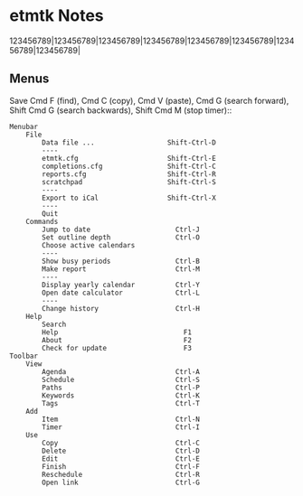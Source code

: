 # etmtk Notes

123456789|123456789|123456789|123456789|123456789|123456789|123456789|123456789|




## Menus

Save Cmd F (find), Cmd C (copy), Cmd V (paste), Cmd G (search forward),
Shift Cmd G (search backwards), Shift Cmd M (stop timer)::

    Menubar
        File
            Data file ...                  Shift-Ctrl-D
            ----
            etmtk.cfg                      Shift-Ctrl-E
            completions.cfg                Shift-Ctrl-C
            reports.cfg                    Shift-Ctrl-R
            scratchpad                     Shift-Ctrl-S
            ----
            Export to iCal                 Shift-Ctrl-X
            ----
            Quit
        Commands
            Jump to date                     Ctrl-J
            Set outline depth                Ctrl-O
            Choose active calendars
            ----
            Show busy periods                Ctrl-B
            Make report                      Ctrl-M
            ----
            Display yearly calendar          Ctrl-Y
            Open date calculator             Ctrl-L
            ----
            Change history                   Ctrl-H
        Help
            Search
            Help                               F1
            About                              F2
            Check for update                   F3
    Toolbar
        View
            Agenda                           Ctrl-A
            Schedule                         Ctrl-S
            Paths                            Ctrl-P
            Keywords                         Ctrl-K
            Tags                             Ctrl-T
        Add
            Item                             Ctrl-N
            Timer                            Ctrl-I
        Use
            Copy                             Ctrl-C
            Delete                           Ctrl-D
            Edit                             Ctrl-E
            Finish                           Ctrl-F
            Reschedule                       Ctrl-R
            Open link                        Ctrl-G


